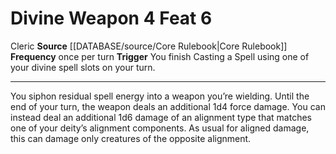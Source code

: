 ﻿---
actions: '[free-action]'
feat: Divine Weapon
frequency: once per turn
id: '282'
level: '6'
name: Divine Weapon
rarity: Common
source: '[[DATABASE/source/Core Rulebook|Core Rulebook]]'
trait:
- '[[DATABASE/trait/Cleric|Cleric]]'
trigger: You finish Casting a Spell using one of your divine spell slots on your turn.
type: Feat

---
# Divine Weapon <span class="action-icon">4</span> <span class="item-type">Feat 6</span>

<span class="item-trait">Cleric</span>
**Source** [[DATABASE/source/Core Rulebook|Core Rulebook]] 
**Frequency** once per turn
**Trigger** You finish Casting a Spell using one of your divine spell slots on your turn.

---
You siphon residual spell energy into a weapon you’re wielding. Until the end of your turn, the weapon deals an additional 1d4 force damage. You can instead deal an additional 1d6 damage of an alignment type that matches one of your deity’s alignment components. As usual for aligned damage, this can damage only creatures of the opposite alignment.